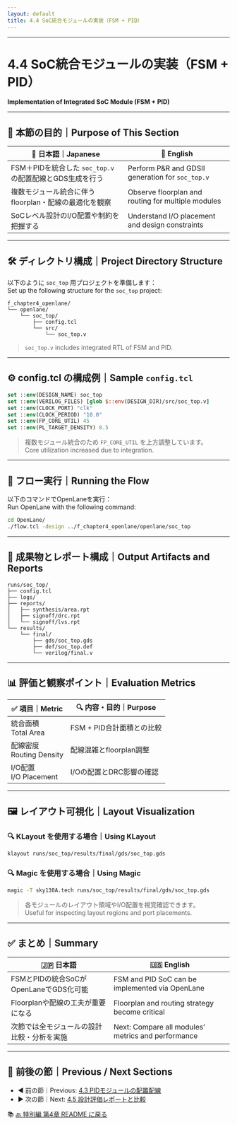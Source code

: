 ```yaml
---
layout: default
title: 4.4 SoC統合モジュールの実装（FSM + PID）
---
```


---

# 4.4 SoC統合モジュールの実装（FSM + PID）  
**Implementation of Integrated SoC Module (FSM + PID)**

---

## 🎯 本節の目的｜Purpose of This Section

| 📝 日本語｜Japanese | 📘 English |
|--------------------|-----------|
| FSM＋PIDを統合した `soc_top.v` の配置配線とGDS生成を行う | Perform P&R and GDSII generation for `soc_top.v` |
| 複数モジュール統合に伴う floorplan・配線の最適化を観察 | Observe floorplan and routing for multiple modules |
| SoCレベル設計のI/O配置や制約を把握する | Understand I/O placement and design constraints |

---

## 🛠️ ディレクトリ構成｜Project Directory Structure

以下のように `soc_top` 用プロジェクトを準備します：  
Set up the following structure for the `soc_top` project:

```text
f_chapter4_openlane/
└── openlane/
    └── soc_top/
        ├── config.tcl
        └── src/
            └── soc_top.v
```

> `soc_top.v` includes integrated RTL of FSM and PID.

---

## ⚙️ config.tcl の構成例｜Sample `config.tcl`

```tcl
set ::env(DESIGN_NAME) soc_top
set ::env(VERILOG_FILES) [glob $::env(DESIGN_DIR)/src/soc_top.v]
set ::env(CLOCK_PORT) "clk"
set ::env(CLOCK_PERIOD) "10.0"
set ::env(FP_CORE_UTIL) 45
set ::env(PL_TARGET_DENSITY) 0.5
```

> 複数モジュール統合のため `FP_CORE_UTIL` を上方調整しています。  
> Core utilization increased due to integration.

---

## 🚀 フロー実行｜Running the Flow

以下のコマンドでOpenLaneを実行：  
Run OpenLane with the following command:

```bash
cd OpenLane/
./flow.tcl -design ../f_chapter4_openlane/openlane/soc_top
```

---

## 📂 成果物とレポート構成｜Output Artifacts and Reports

```text
runs/soc_top/
├── config.tcl
├── logs/
├── reports/
│   ├── synthesis/area.rpt
│   ├── signoff/drc.rpt
│   └── signoff/lvs.rpt
└── results/
    └── final/
        ├── gds/soc_top.gds
        ├── def/soc_top.def
        └── verilog/final.v
```

---

## 📊 評価と観察ポイント｜Evaluation Metrics

| ✅ 項目｜Metric | 🔍 内容・目的｜Purpose |
|----------------|------------------------|
| 統合面積<br>Total Area | FSM + PID合計面積との比較 |
| 配線密度<br>Routing Density | 配線混雑とfloorplan調整 |
| I/O配置<br>I/O Placement | I/Oの配置とDRC影響の確認 |

---

## 🖼️ レイアウト可視化｜Layout Visualization

### 🔍 KLayout を使用する場合｜Using KLayout

```bash
klayout runs/soc_top/results/final/gds/soc_top.gds
```

### 🔍 Magic を使用する場合｜Using Magic

```bash
magic -T sky130A.tech runs/soc_top/results/final/gds/soc_top.gds
```

> 各モジュールのレイアウト領域やI/O配置を視覚確認できます。  
> Useful for inspecting layout regions and port placements.

---

## ✅ まとめ｜Summary

| 🇯🇵 日本語 | 🇺🇸 English |
|------------|------------|
| FSMとPIDの統合SoCがOpenLaneでGDS化可能 | FSM and PID SoC can be implemented via OpenLane |
| Floorplanや配線の工夫が重要になる | Floorplan and routing strategy become critical |
| 次節では全モジュールの設計比較・分析を実施 | Next: Compare all modules’ metrics and performance |

---

## 📎 前後の節｜Previous / Next Sections

- ◀️ 前の節｜Previous: [4.3 PIDモジュールの配置配線](docs/4_3_pid_layout.md)  
- ▶️ 次の節｜Next: [4.5 設計評価レポートと比較](docs/4_5_evaluation.md)

📚 [🔙 特別編 第4章 README に戻る](../README.md)
